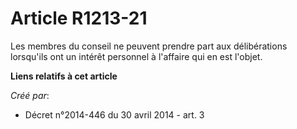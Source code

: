 # Article R1213-21

Les membres du conseil ne peuvent prendre part aux délibérations lorsqu'ils ont un intérêt personnel à l'affaire qui en est
l'objet.

**Liens relatifs à cet article**

_Créé par_:

  - Décret n°2014-446 du 30 avril 2014 - art. 3
